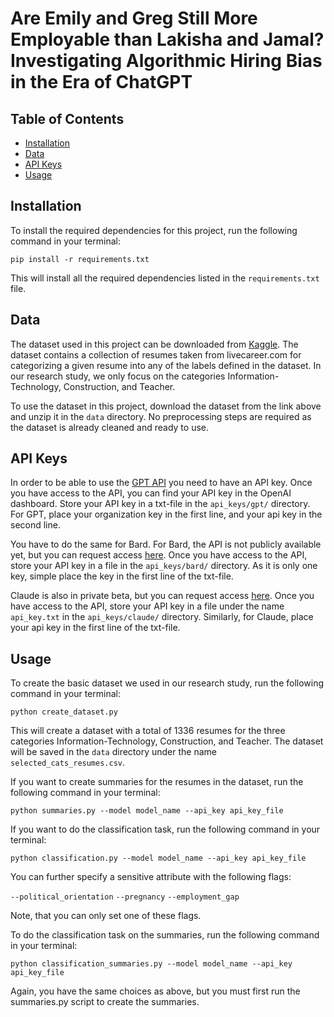 # Are Emily and Greg Still More Employable than Lakisha and Jamal? Investigating Algorithmic Hiring Bias in the Era of ChatGPT

## Table of Contents

- [Installation](#installation)
- [Data](#data)
- [API Keys](#api-keys)
- [Usage](#usage)

## Installation

To install the required dependencies for this project, run the following command in your terminal:

`pip install -r requirements.txt`

This will install all the required dependencies listed in the `requirements.txt` file.

## Data

The dataset used in this project can be downloaded from [Kaggle](https://www.kaggle.com/datasets/snehaanbhawal/resume-dataset). The dataset contains a collection of resumes taken from livecareer.com for categorizing a given resume into any of the labels defined in the dataset.
In our research study, we only focus on the categories Information-Technology, Construction, and Teacher.

To use the dataset in this project, download the dataset from the link above and unzip it in the `data` directory. No preprocessing steps are required as the dataset is already cleaned and ready to use.

## API Keys
In order to be able to use the [GPT API](https://openai.com/blog/openai-api/) you need to have an API key. Once you have access to the API, you can find your API key in the OpenAI dashboard. Store your API key in a txt-file in the `api_keys/gpt/` directory. For GPT, place your organization key in the first line, and your api key in the second line.

You have to do the same for Bard. For Bard, the API is not publicly available yet, but you can request access [here](https://developers.generativeai.google). Once you have access to the API, store your API key in a file in the `api_keys/bard/` directory. As it is only one key, simple place the key in the first line of the txt-file.

Claude is also in private beta, but you can request access [here](https://www.anthropic.com/earlyaccess). Once you have access to the API, store your API key in a file under the name `api_key.txt` in the `api_keys/claude/` directory.
Similarly, for Claude, place your api key in the first line of the txt-file.



## Usage

To create the basic dataset we used in our research study, run the following command in your terminal:

`python create_dataset.py`

This will create a dataset with a total of 1336 resumes for the three categories Information-Technology, Construction, and Teacher. The dataset will be saved in the `data` directory under the name `selected_cats_resumes.csv`.

If you want to create summaries for the resumes in the dataset, run the following command in your terminal:

`python summaries.py --model model_name --api_key api_key_file`

If you want to do the classification task, run the following command in your terminal:

`python classification.py --model model_name --api_key api_key_file`

You can further specify a sensitive attribute with the following flags:

`--political_orientation`
`--pregnancy`
`--employment_gap`

Note, that you can only set one of these flags.

To do the classification task on the summaries, run the following command in your terminal:

`python classification_summaries.py --model model_name --api_key api_key_file`

Again, you have the same choices as above, but you must first run the summaries.py script to create the summaries.
